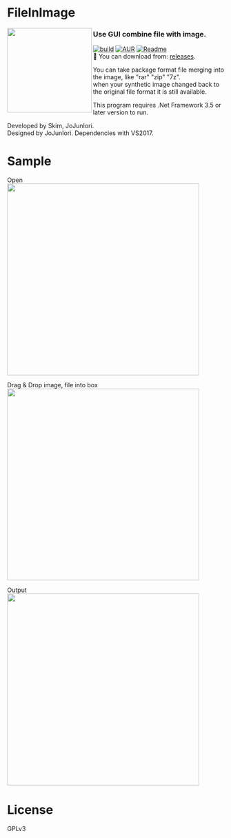 # FileInImage

<img src="https://github.com/jojuniori/FileInImage/raw/master/icon.png" width="196px" align="left">

### Use GUI combine file with image.

[![build](https://img.shields.io/badge/build-passing-brightgreen.svg)][master]
[![AUR](https://img.shields.io/aur/license/yaourt.svg)][master]
[![Readme](https://img.shields.io/badge/readme-%E4%B8%AD%E6%96%87%E8%AF%B4%E6%98%8E-blue.svg)](https://github.com/jojuniori/FileInImage/blob/master/README_CN.md)  
:floppy_disk: You can download from: [releases](https://github.com/jojuniori/FileInImage/releases). 

You can take package format file merging into the image, like "rar" "zip" "7z".   
when your synthetic image changed back to the original file format it is still available.

This program requires .Net Framework 3.5 or later version to run.

Developed by Skim, JoJunIori.  
Designed by JoJunIori.
Dependencies with VS2017.


# Sample

Open  
<img src="https://github.com/jojuniori/FileInImage/raw/master/sample_open_cn.png" width="445px">  

Drag & Drop image, file into box   
<img src="https://github.com/jojuniori/FileInImage/raw/master/sample_input_cn.png" width="445px">  

Output  
<img src="https://github.com/jojuniori/FileInImage/raw/master/sample_output_cn.png" width="445px">  

# License

GPLv3

[master]: https://github.com/jojuniori/FileInImage
